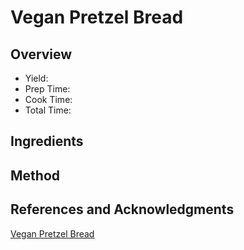 # Vegan Pretzel Bread

## Overview

- Yield:
- Prep Time:
- Cook Time:
- Total Time:

## Ingredients


## Method



## References and Acknowledgments

[Vegan Pretzel Bread](http://www.brokefoodies.com/vegan-pretzel-bread/)
